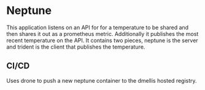 # Neptune
This application listens on an API for for a temperature to be shared and then shares it out as a prometheus metric.  Additionally it publishes the most recent temperature on the API.  It contains two pieces, neptune is the server and trident is the client that publishes the temperature.

## CI/CD
Uses drone to push a new neptune container to the dmellis hosted registry.  
